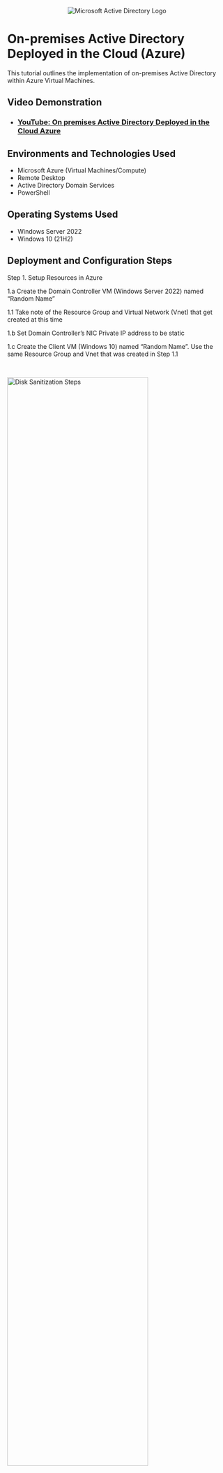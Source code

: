 <p align="center">
<img src="https://i.imgur.com/pU5A58S.png" alt="Microsoft Active Directory Logo"/>
</p>

<h1>On-premises Active Directory Deployed in the Cloud (Azure)</h1>
This tutorial outlines the implementation of on-premises Active Directory within Azure Virtual Machines.<br />


<h2>Video Demonstration</h2>

- ### [YouTube: On premises Active Directory Deployed in the Cloud Azure](https://youtu.be/nLdh1Tb3jvc)

<h2>Environments and Technologies Used</h2>

- Microsoft Azure (Virtual Machines/Compute)
- Remote Desktop
- Active Directory Domain Services
- PowerShell

<h2>Operating Systems Used </h2>

- Windows Server 2022
- Windows 10 (21H2)

<h2>Deployment and Configuration Steps</h2>


Step 1. Setup Resources in Azure
    
1.a Create the Domain Controller VM (Windows Server 2022) named “Random Name”
   
  1.1 Take note of the Resource Group and Virtual Network (Vnet) that get created at this time
    
1.b Set Domain Controller’s NIC Private IP address to be static
    
1.c Create the Client VM (Windows 10) named “Random Name”. Use the same Resource Group and Vnet that was created in Step 1.1
</p>
<br />

<p>
<img src="https://i.imgur.com/sBTFEXj.png" height="80%" width="80%" alt="Disk Sanitization Steps"/>
<img src="https://i.imgur.com/X3gzNA0.png" height="80%" width="80%" alt="Disk Sanitization Steps"/>
<img src="https://i.imgur.com/DhdLYay.png" height="80%" width="80%" alt="Disk Sanitization Steps"/>

</p>
<p>

Step 2. Install Active Directory
    
2.a Login to DC-1 and install Active Directory Domain Services

2.b Promote as a DC: Setup a new forest as mydomain.com (can be anything, just remember what it is)

2.c Restart and then log back into DC-1 as user: mydomain.com\labuser
</p>
<br />

<p>
<img src="https://i.imgur.com/T5jiBQO.png" height="80%" width="80%" alt="Disk Sanitization Steps"/>
<img src="https://i.imgur.com/UuqD9aL.png" height="80%" width="80%" alt="Disk Sanitization Steps"/>
<img src="https://i.imgur.com/ZJwara5.png" height="80%" width="80%" alt="Disk Sanitization Steps"/>
<img src="https://i.imgur.com/WA9qQHW.png" height="80%" width="80%" alt="Disk Sanitization Steps"/>
<img src="https://i.imgur.com/FTCv0O7.png" height="80%" width="80%" alt="Disk Sanitization Steps"/>
<img src="https://i.imgur.com/xaRqoEv.png" height="80%" width="80%" alt="Disk Sanitization Steps"/>

</p>

Step 3. Create an Admin and Normal User Account in AD
    
3.a In Active Directory Users and Computers (ADUC), create an Organizational Unit (OU) called “_EMPLOYEES”

3.b Create a new OU named “_ADMINS”

3.c Create a new employee named “Jane Doe” (same password) with the username of “jane_admin”

3.d Add jane_admin to the “Domain Admins” Security Group

3.e Log out/close the Remote Desktop connection to DC-1 and log back in as “mydomain  .com\jane_admin”

3.f User jane_admin as your admin account from now on
</p>
<br />  
    <p>
    
<img src="https://i.imgur.com/RfpJvhU.png" height="80%" width="80%" alt="Disk Sanitization Steps"/>
<img src="https://i.imgur.com/FaNfk6r.png" height="80%" width="80%" alt="Disk Sanitization Steps"/>
<img src="https://i.imgur.com/ULZuBzh.png" height="80%" width="80%" alt="Disk Sanitization Steps"/>
<img src="https://i.imgur.com/QmfBNQX.png" height="80%" width="80%" alt="Disk Sanitization Steps"/>
<img src="https://i.imgur.com/ZbKjLHk.png" height="80%" width="80%" alt="Disk Sanitization Steps"/>
<img src="https://i.imgur.com/xkLryJO.png" height="80%" width="80%" alt="Disk Sanitization Steps"/>
<img src="https://i.imgur.com/McUm7bI.png" height="80%" width="80%" alt="Disk Sanitization Steps"/>
<img src="https://i.imgur.com/Oyxk6Nz.png" height="80%" width="80%" alt="Disk Sanitization Steps"/>
</p>

Step 4. Join Client-1 to your domain (mydomain.com)

4.a From the Azure Portal, set Client-1’s DNS settings to the DC’s Private IP address

4.b From the Azure Portal, restart Client-1

4.c Login to Client-1 (Remote Desktop) as the original local admin (labuser) and join it to the domain (computer will restart)

</p>
<br />
<img src="https://i.imgur.com/1wdmcA8.png" height="80%" width="80%" alt="Disk Sanitization Steps"/>
<img src="https://i.imgur.com/FHIa3Je.png" height="80%" width="80%" alt="Disk Sanitization Steps"/>    
<img src="https://i.imgur.com/KusrKcl.png" height="80%" width="80%" alt="Disk Sanitization Steps"/>
<img src="https://i.imgur.com/umM96eP.png" height="80%" width="80%" alt="Disk Sanitization Steps"/>


</p>
<p>
Step 5. Setup Remote Desktop for non-administrative users on Client-1
    
5.a Log into Client-1 as mydomain.com\jane_admin and open system properties

5.b Click “Remote Desktop”

5.c Allow “domain users” access to remote desktop

5.d You can now log into Client-1 as a normal, non-administrative user now

</p>
<br />
    
<img src="https://i.imgur.com/Oyxk6Nz.png" height="80%" width="80%" alt="Disk Sanitization Steps"/>    
<img src="https://i.imgur.com/DNjGbSM.png" height="80%" width="80%" alt="Disk Sanitization Steps"/>
<img src="https://i.imgur.com/275hoZL.png" height="80%" width="80%" alt="Disk Sanitization Steps"/>
<img src="https://i.imgur.com/BdA5ibU.png" height="80%" width="80%" alt="Disk Sanitization Steps"/>    
<img src="https://i.imgur.com/KvZA7ea.png" height="80%" width="80%" alt="Disk Sanitization Steps"/>
</p>
<p>
Step 6. Create a bunch of additional users and attempt to log into client-1 with one of the users
    
6.a Login to DC-1 as jane_admin

6.b Open PowerShell_ise as an administrator

6.c Create a new File and paste the contents of the script into it
    
(https://github.com/ShalimRazzak/AD_PS/blob/master/Generate-Names-Create-Users.ps1)

6.d Run the script and observe the accounts being created

6.e When finished, open ADUC and observe the accounts in the appropriate OU

6.f attempt to log into Client-1 with one of the accounts (take note of the password in the script)

<p>
<img src="https://i.imgur.com/BYHJOH3.png" height="80%" width="80%" alt="Disk Sanitization Steps"/>
<img src="https://i.imgur.com/pjz7lPR.png" height="80%" width="80%" alt="Disk Sanitization Steps"/>
<img src="https://i.imgur.com/uVtA3bu.png" height="80%" width="80%" alt="Disk Sanitization Steps"/>
<img src="https://i.imgur.com/eMPa88q.png" height="80%" width="80%" alt="Disk Sanitization Steps"/>
<img src="https://i.imgur.com/5IqFs2r.png" height="80%" width="80%" alt="Disk Sanitization Steps"/>
    <img src="https://i.imgur.com/DJmEXEB.png" height="80%" width="80%" alt="Disk Sanitization Steps"/>
    <img src="https://i.imgur.com/DJmEXEB.png" height="80%" width="80%" alt="Disk Sanitization Steps"/>
    <img src="https://i.imgur.com/DJmEXEB.png" height="80%" width="80%" alt="Disk Sanitization Steps"/>
    <img src="https://i.imgur.com/DJmEXEB.png" height="80%" width="80%" alt="Disk Sanitization Steps"/>
   <img src="https://i.imgur.com/DJmEXEB.png" height="80%" width="80%" alt="Disk Sanitization Steps"/>
</p>
<p>
<br />
